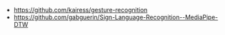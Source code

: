  - https://github.com/kairess/gesture-recognition
 - https://github.com/gabguerin/Sign-Language-Recognition--MediaPipe-DTW
